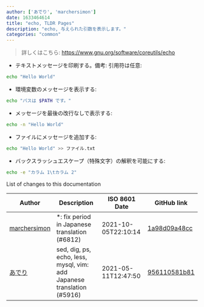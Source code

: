 ```yaml
---
author: ['あでり', 'marchersimon']
date: 1633464614
title: "echo, TLDR Pages"
description: "echo, 与えられた引数を表示します。"
categories: "common"
---
```

> 詳しくはこちら: <https://www.gnu.org/software/coreutils/echo>

- テキストメッセージを印刷する。備考: 引用符は任意:

```bash
echo "Hello World"
```

- 環境変数のメッセージを表示する:

```bash
echo "パスは $PATH です。"
```

- メッセージを最後の改行なしで表示する:

```bash
echo -n "Hello World"
```

- ファイルにメッセージを追加する:

```bash
echo "Hello World" >> ファイル.txt
```

- バックスラッシュエスケープ（特殊文字）の解釈を可能にする:

```bash
echo -e "カラム 1\tカラム 2"
```
List of changes to this documentation


Author | Description | ISO 8601 Date | GitHub link
------|-----|-----|-----
[marchersimon](mailto:50295997+marchersimon@users.noreply.github.com) | *: fix period in Japanese translation (#6812) | 2021-10-05T22:10:14 | [1a98d09a48cc](https://github.com/tldr-pages/tldr/commit/1a98d09a48ccebe878f44c0afe6f0f89e1ac3518)
[あでり](mailto:61904065+shu-pf@users.noreply.github.com) | sed, dig, ps, echo, less, mysql, vim: add Japanese translation (#5916) | 2021-05-11T12:47:50 | [956110581b81](https://github.com/tldr-pages/tldr/commit/956110581b81e8b5813fc05fb72ddc1507b0f94d)

